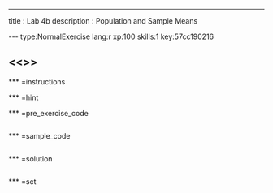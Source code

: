 ---
title       : Lab 4b
description : Population and Sample Means


--- type:NormalExercise lang:r xp:100 skills:1 key:57cc190216
## <<<New Exercise>>>


*** =instructions

*** =hint

*** =pre_exercise_code
```{r}

```

*** =sample_code
```{r}

```

*** =solution
```{r}

```

*** =sct
```{r}

```
